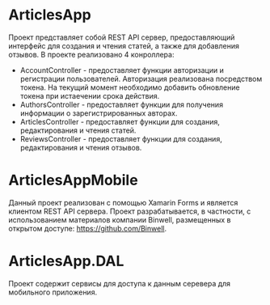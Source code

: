 # ArticlesApp
Проект представляет собой REST API сервер, предоставляющий интерфейс для создания и чтения статей, а также для добавления отзывов.
В проекте реализовано 4 конроллера:
- AccountController - предоставляет функции авторизации и регистрации пользователей. Авторизация реализована посредством токена. На текущий момент необходимо добавить обновление токена при истаечении срока действия.
- AuthorsController - предоставляет функции для получения информации о зарегистрированных авторах.
- ArticlesController - предоставляет функции для создания, редактирования и чтения статей.
- ReviewsController - предоставляет функции для создания, редактирования и чтения отзывов.

# ArticlesAppMobile
Данный проект реализован с помощью Xamarin Forms и является клиентом REST API сервера. Проект разрабатывается, в частности, с использованием материалов компании Binwell, размещенных в открытом доступе: https://github.com/Binwell.

# ArticlesApp.DAL
Проект содержит сервисы для доступа к данным серевера для мобильного приложения.

